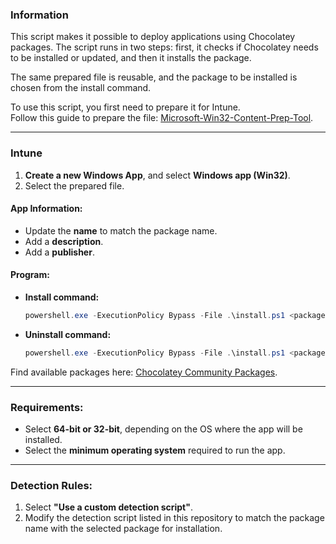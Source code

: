 ### **Information**  

This script makes it possible to deploy applications using Chocolatey packages. The script runs in two steps: first, it checks if Chocolatey needs to be installed or updated, and then it installs the package.  

The same prepared file is reusable, and the package to be installed is chosen from the install command.  

To use this script, you first need to prepare it for Intune.  
Follow this guide to prepare the file: [Microsoft-Win32-Content-Prep-Tool](https://github.com/microsoft/Microsoft-Win32-Content-Prep-Tool).  

---

### **Intune**  

1. **Create a new Windows App**, and select **Windows app (Win32)**.  
2. Select the prepared file.  

#### **App Information:**  
- Update the **name** to match the package name.  
- Add a **description**.  
- Add a **publisher**.  

#### **Program:**  
- **Install command:**  
  ```powershell
  powershell.exe -ExecutionPolicy Bypass -File .\install.ps1 <package>
  ```  
- **Uninstall command:**  
  ```powershell
  powershell.exe -ExecutionPolicy Bypass -File .\install.ps1 <package>
  ```  
Find available packages here: [Chocolatey Community Packages](https://community.chocolatey.org/packages).  

---

### **Requirements:**  
- Select **64-bit or 32-bit**, depending on the OS where the app will be installed.  
- Select the **minimum operating system** required to run the app.  

---

### **Detection Rules:**  
1. Select **"Use a custom detection script"**.  
2. Modify the detection script listed in this repository to match the package name with the selected package for installation.  
